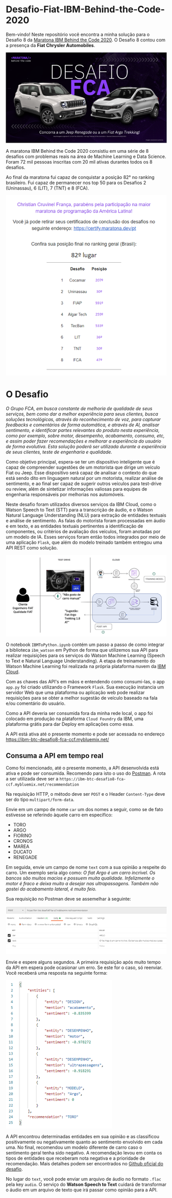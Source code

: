 # Desafio-Fiat-IBM-Behind-the-Code-2020

Bem-vindo! Neste repositório você encontra a minha solução para o Desafio 8 da [Maratona IBM Behind the Code 2020](https://maratona.dev/pt). O Desafio 8 contou com a presença da **Fiat Chrysler Automobiles**.

![alt text](https://github.com/ChristianCFranca/Desafio-Fiat-IBM-Behind-the-Code-2020/blob/main/git-images/carros.png?raw=true)
 
 A maratona IBM Behind the Code 2020 consistiu em uma série de 8 desafios com problemas reais na área de Machine Learning e Data Science. Foram 72 mil pessoas inscritas com 20 mil ativas durantes todos os 8 desafios.
 
 Ao final da maratona fui capaz de conquistar a posição 82° no ranking brasileiro. Fui capaz de permanecer nos top 50 para os Desafios 2 (Uninassau), 6 (LIT), 7 (TNT) e 8 (FCA).

![alt text](https://github.com/ChristianCFranca/Desafio-Fiat-IBM-Behind-the-Code-2020/blob/main/git-images/Ranking.PNG?raw=true)

# O Desafio

*O Grupo FCA, em busca constante de melhoria de qualidade de seus serviços, bem como dar a melhor experiência para seus clientes, busca soluções tecnológicas, através do reconhecimento de voz, para capturar feedbacks e comentários de forma automática, e através de AI, analisar sentimento, e identificar partes relevantes do produto nesta experiência, como por exemplo, sobre motor, desempenho, acabamento, consumo, etc, e assim poder fazer recomendações e melhorar a experiência do usuário de forma evolutiva. Esta solução poderá ser utilizada durante a experiência de seus clientes, teste de engenharia e qualidade.*

Como objetivo principal, espera-se ter um dispositivo inteligente que é capaz de compreender sugestões de um motorista que dirige um veículo Fiat ou Jeep. Esse dispositivo será capaz de analisar o contexto do que está sendo dito em linguagem natural por um motorista, realizar análise de sentimento, e ao final ser capaz de sugerir outros veículos para test-drive ou review, além de sintetizar informações valiosas para equipes de engenharia responsáveis por melhorias nos automóveis.

Neste desafio foram utilizados diversos serviços da IBM Cloud, como o Watson Speech to Text (STT) para a transcrição de áudio, e o Watson Natural Language Understanding (NLU) para extração de entidades textuais e análise de sentimento. As falas do motorista foram processadas em áudio e em texto, e as entidades textuais pertinentes a identificação de componentes, ou critérios de avaliação dos veículos, foram anotadas por um modelo de IA. Esses serviços foram então todos integrados por meio de uma aplicação `Flask`, que além do modelo treinado também entregou uma API REST como solução.

![alt text](https://github.com/ChristianCFranca/Desafio-Fiat-IBM-Behind-the-Code-2020/blob/main/git-images/arquitetura.png?raw=true)

O notebook `IBMToPython.ipynb` contém um passo a passo de como integrar a biblioteca `ibm_watson` em Python de forma que utilizemos sua API para realizar requisições para os serviços do Watson Machine Learning (Speech to Text e Natural Language Understanding). A etapa de treinamento do Watson Machine Learning foi realizada na própria plataforma nuvem da [IBM Cloud](https://cloud.ibm.com/).

Com as chaves das API's em mãos e entendendo como consumi-las, o app `app.py` foi criado utilizando o Framework `Flask`. Sua execução instancia um servidor Web que uma plataforma ou aplicação web pode realizar requisições para se obter a melhor sugestão de veículo baseado na fala e/ou comentário do usuário.

Como a API deveria ser consumida fora da minha rede local, o app foi colocado em produção na plataforma `Cloud Foundry` da IBM, uma plataforma grátis para dar Deploy em aplicações como essa.

A API está ativa até o presente momento e pode ser acessada no endereço https://ibm-btc-desafio8-fca-ccf.mybluemix.net/

## Consuma a API em tempo real

Como foi mencionado, até o presente momento, a API desenvolvida está ativa e pode ser consumida. Recomendo para isto o uso do [Postman](https://www.postman.com/). A rota a ser utilizada deve ser a `https://ibm-btc-desafio8-fca-ccf.mybluemix.net/recommendation`

Na requisição HTTP, o método deve ser `POST` e o Header `Content-Type` deve ser do tipo `multipart/form-data`.

Envie em um campo de nome `car` um dos nomes a seguir, como se de fato estivesse se referindo àquele carro em específico:

- TORO
- ARGO
- FIORINO
- CRONOS
- MAREA
- DUCATO
- RENEGADE

Em seguida, envie um campo de nome `text` com a sua opinião a respeite do carro. Um exemplo seria algo como:
*O fiat Argo é um carro incrível. Os bancos são muitos macios e possuem muita qualidade. Infelizmente o motor é fraco e deixa muito a desejar nas ultrapassagens. Também não gostei do acabamento lateral, é muito feio.*

Sua requisição no Postman deve se assemelhar à seguinte:

![alt text](https://github.com/ChristianCFranca/Desafio-Fiat-IBM-Behind-the-Code-2020/blob/main/git-images/PostmanReq.png?raw=true)

Envie e espere alguns segundos. A primeira requisição após muito tempo da API em espera pode ocasionar um erro. Se este for o caso, só reenviar. Você receberá uma resposta na seguinte forma:

![alt text](https://github.com/ChristianCFranca/Desafio-Fiat-IBM-Behind-the-Code-2020/blob/main/git-images/Response.png?raw=true)

A API encontrou determinadas entidades em sua opinião e as classificou positivamente ou negativamente quanto ao sentimento envolvido em cada uma. No final, recomendou um modelo diferente de carro caso o sentimento geral tenha sido negativo. A recomendação levou em conta os tipos de entidades que receberam nota negativa e a prioridade de recomendação. Mais detalhes podem ser encontrados no [Github oficial do desafio](https://github.com/maratonadev-br/desafio-8-2020).

No lugar do `text`, você pode enviar um arquivo de áudio no formato `.flac` pela key `audio`. O serviço do **Watson Speech to Text** cuidará de transformar o áudio em um arquivo de texto que irá passar como opinião para a API.
